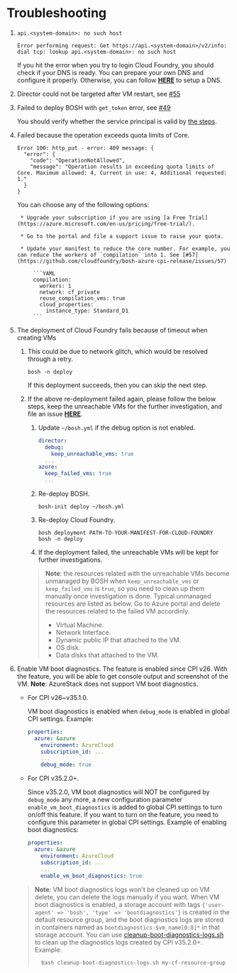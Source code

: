 # Troubleshooting

1. `api.<system-domain>: no such host`

    ```
    Error performing request: Get https://api.<system-domain>/v2/info: dial tcp: lookup api.<system-domain>: no such host
    ```

    If you hit the error when you try to login Cloud Foundry, you should check if your DNS is ready. You can prepare your own DNS and configure it properly. Otherwise, you can follow [**HERE**](../advanced/deploy-azuredns/) to setup a DNS.

1. Director could not be targeted after VM restart, see [#55](https://github.com/cloudfoundry/bosh-azure-cpi-release/issues/55)

1. Failed to deploy BOSH with `get_token` error, see [#49](https://github.com/cloudfoundry/bosh-azure-cpi-release/issues/49)

    You should verify whether the service principal is valid by [the steps](../get-started/create-service-principal.md#verify-your-service-principal).

1. Failed because the operation exceeds quota limits of Core.

    ```
    Error 100: http_put - error: 409 message: {
      "error": {
        "code": "OperationNotAllowed",
        "message": "Operation results in exceeding quota limits of Core. Maximum allowed: 4, Current in use: 4, Additional requested: 1."
      }
    }
    ```

    You can choose any of the following options:

        * Upgrade your subscription if you are using [a Free Trial](https://azure.microsoft.com/en-us/pricing/free-trial/).

        * Go to the portal and file a support issue to raise your quota.

        * Update your manifest to reduce the core number. For example, you can reduce the workers of `compilation` into 1. See [#57](https://github.com/cloudfoundry/bosh-azure-cpi-release/issues/57)

            ```YAML
            compilation:
              workers: 1
              network: cf_private
              reuse_compilation_vms: true
              cloud_properties:
                instance_type: Standard_D1
            ```

1. The deployment of Cloud Foundry fails because of timeout when creating VMs

    1. This could be due to network glitch, which would be resolved through a retry.

        ```
        bosh -n deploy
        ```

        If this deployment succeeds, then you can skip the next step.

    1. If the above re-deployment failed again, please follow the below steps, keep the unreachable VMs for the further investigation, and file an issue [**HERE**](https://github.com/cloudfoundry/bosh-azure-cpi-release/issues).

        1. Update `~/bosh.yml` if the debug option is not enabled.

            ```YAML
            director:
              debug:
                keep_unreachable_vms: true
              ...
            azure:
              keep_failed_vms: true
              ...
            ```

        1. Re-deploy BOSH.

            ```
            bosh-init deploy ~/bosh.yml
            ```

        1. Re-deploy Cloud Foundry.

            ```
            bosh deployment PATH-TO-YOUR-MANIFEST-FOR-CLOUD-FOUNDRY
            bosh -n deploy
            ```

        1. If the deployment failed, the unreachable VMs will be kept for further investigations.

        > **Note**: the resources related with the unreachable VMs become unmanaged by BOSH when `keep_unreachable_vms` or `keep_failed_vms` is `true`, so you need to clean up them manually once investigation is done. Typical unmanaged resources are listed as below. Go to Azure portal and delete the resources related to the failed VM accordinly.
        > * Virtual Machine.
        > * Network Interface.
        > * Dynamic public IP that attached to the VM.
        > * OS disk.
        > * Data disks that attached to the VM.

1. Enable VM boot diagnostics. The feature is enabled since CPI v26. With the feature, you will be able to get console output and screenshot of the VM. **Note**: AzureStack does not support VM boot diagnostics.

    - For CPI v26~v35.1.0.

        VM boot diagnostics is enabled when `debug_mode` is enabled in global CPI settings. Example:

        ```yaml
        properties:
          azure: &azure
            environment: AzureCloud
            subscription_id: ...
            ...
            debug_mode: true
        ```

    - For CPI v35.2.0+.

        Since v35.2.0, VM boot diagnostics will NOT be configured by `debug_mode` any more, a new configuration parameter `enable_vm_boot_diagnostics` is added to global CPI settings to turn on/off this feature. If you want to turn on the feature, you need to configure this parameter in global CPI settings. Example of enabling boot diagnostics:

        ```yaml
        properties:
          azure: &azure
            environment: AzureCloud
            subscription_id: ...
            ...
            enable_vm_boot_diagnostics: true
        ```

    > **Note**: VM boot diagnostics logs won't be cleaned up on VM delete, you can delete the logs manually if you want. When VM boot diagnostics is enabled, a storage account with tags `{'user-agent' => 'bosh', 'type' => 'bootdiagnostics'}` is created in the default resource group, and the boot diagnostics logs are stored in containers named as `bootdiagnostics-$vm_name[0:8]*` in that storage account.
    > You can use [cleanup-boot-diagnostics-logs.sh](./cleanup-boot-diagnostics-logs.sh) to clean up the diagnostics logs created by CPI v35.2.0+. Example:
    >   ```
    >     bash cleanup-boot-diagnostics-logs.sh my-cf-resource-group
    >   ```
